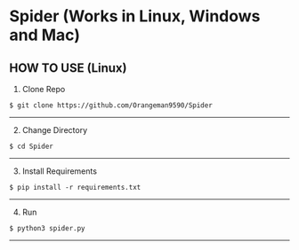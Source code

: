 # Spider (Works in Linux, Windows and Mac)
HOW TO USE (Linux)
-----------
1. Clone Repo
```
$ git clone https://github.com/Orangeman9590/Spider
```
--------------
2. Change Directory
```
$ cd Spider
```
---------------
3. Install Requirements
```
$ pip install -r requirements.txt
```
----------------
4. Run
```
$ python3 spider.py
```
-----------
